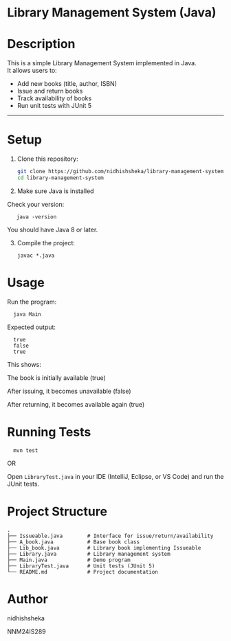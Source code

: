 # Library Management System (Java)

# Description
This is a simple Library Management System implemented in Java.  
It allows users to:
- Add new books (title, author, ISBN)
- Issue and return books
- Track availability of books
- Run unit tests with JUnit 5

---

# Setup
1. Clone this repository:
   ```bash
   git clone https://github.com/nidhishsheka/library-management-system.git
   cd library-management-system
   
 2. Make sure Java is installed

   Check your version:
   
       java -version

   You should have Java 8 or later.

3. Compile the project:
   
       javac *.java

# Usage

 Run the program:
         
      java Main

 Expected output:

      true
      false
      true

 This shows:

 The book is initially available (true)

 After issuing, it becomes unavailable (false)

 After returning, it becomes available again (true)


# Running Tests
    
      mvn test

OR

 Open ```LibraryTest.java``` in your IDE (IntelliJ, Eclipse, or VS Code)
 and run the JUnit tests.


# Project Structure

    .
    ├── Issueable.java        # Interface for issue/return/availability
    ├── A_book.java           # Base book class
    ├── Lib_book.java         # Library book implementing Issueable
    ├── Library.java          # Library management system
    ├── Main.java             # Demo program
    ├── LibraryTest.java      # Unit tests (JUnit 5)
    └── README.md             # Project documentation

# Author

 nidhishsheka

 NNM24IS289


